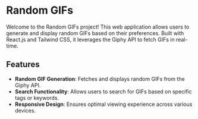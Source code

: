 # Random GIFs

Welcome to the Random GIFs project! This web application allows users to generate and display random GIFs based on their preferences. Built with React.js and Tailwind CSS, it leverages the Giphy API to fetch GIFs in real-time.

## Features

- **Random GIF Generation**: Fetches and displays random GIFs from the Giphy API.
- **Search Functionality**: Allows users to search for GIFs based on specific tags or keywords.
- **Responsive Design**: Ensures optimal viewing experience across various devices.

